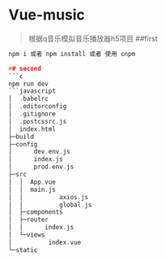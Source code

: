 # Vue-music
>根据q音乐模拟音乐播放器h5项目
##first
```c
npm i 或者 npm install 或者 使用 cnpm 

## second
```c
npm run dev
```javascript
│  .babelrc
│  .editorconfig
│  .gitignore
│  .postcssrc.js
│  index.html
├─build
├─config
│      dev.env.js
│      index.js
│      prod.env.js
├─src
│  │  App.vue
│  │  main.js
│  │          axios.js
│  │          global.js
│  ├─components
│  ├─router
│  │      index.js
│  └─views
│          index.vue
└─static